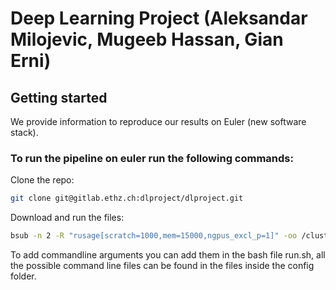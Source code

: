 # Deep Learning Project (Aleksandar Milojevic, Mugeeb Hassan, Gian Erni)

## Getting started 

We provide information to reproduce our results on Euler (new software stack).

### To run the pipeline on euler run the following commands:

Clone the repo:
```sh
git clone git@gitlab.ethz.ch:dlproject/dlproject.git
```

Download and run the files:
```sh
bsub -n 2 -R "rusage[scratch=1000,mem=15000,ngpus_excl_p=1]" -oo /cluster/scratch/$USER/log < run.sh
```

To add commandline arguments you can add them in the bash file run.sh, all the possible command line files can be found in the files inside the config folder.



